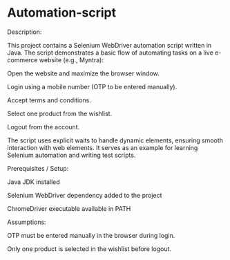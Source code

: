 # Automation-script
Description:

This project contains a Selenium WebDriver automation script written in Java. The script demonstrates a basic flow of automating tasks on a live e-commerce website (e.g., Myntra):

Open the website and maximize the browser window.

Login using a mobile number (OTP to be entered manually).

Accept terms and conditions.

Select one product from the wishlist.

Logout from the account.

The script uses explicit waits to handle dynamic elements, ensuring smooth interaction with web elements. It serves as an example for learning Selenium automation and writing test scripts.

Prerequisites / Setup:

Java JDK installed

Selenium WebDriver dependency added to the project

ChromeDriver executable available in PATH

Assumptions:

OTP must be entered manually in the browser during login.

Only one product is selected in the wishlist before logout.
